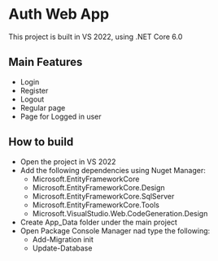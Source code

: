# Auth Web App
This project is built in VS 2022, using .NET Core 6.0
## Main Features
- Login
- Register
- Logout
- Regular page
- Page for Logged in user
## How to build
- Open the project in VS 2022
- Add the following dependencies using Nuget Manager:
  - Microsoft.EntityFrameworkCore
  - Microsoft.EntityFrameworkCore.Design
  - Microsoft.EntityFrameworkCore.SqlServer
  - Microsoft.EntityFrameworkCore.Tools
  - Microsoft.VisualStudio.Web.CodeGeneration.Design
- Create App_Data folder under the main project
- Open Package Console Manager nad type the following:
  - Add-Migration init
  - Update-Database
